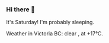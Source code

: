 ### Hi there :wave:

It's Saturday! I'm probably sleeping.

Weather in Victoria BC: clear , at +17°C.
